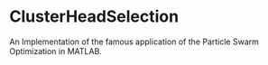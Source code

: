 # ClusterHeadSelection
An Implementation of the famous application of the Particle Swarm Optimization in MATLAB.
